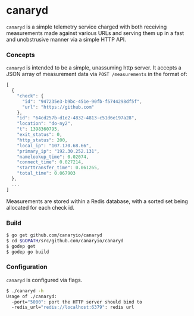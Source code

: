 canaryd
=======

`canaryd` is a simple telemetry service charged with both receiving measurements made against various URLs and serving them up in a fast and unobstrusive manner via a simple HTTP API.


### Concepts

`canaryd` is intended to be a simple, unassuming http server.  It accepts a JSON array of measurement data via `POST /measurements` in the format of:

```js
[
  {
    "check": {
      "id": "947235e3-b9bc-451e-90fb-f5744298df5f",
      "url": "https://github.com"
    },
    "id": "64cd257b-d1e2-4832-4813-c51d6e197a28",
    "location": "do-ny2",
    "t": 1398360795,
    "exit_status": 0,
    "http_status": 200,
    "local_ip": "107.170.68.66",
    "primary_ip": "192.30.252.131",
    "namelookup_time": 0.02074,
    "connect_time": 0.027214,
    "starttransfer_time": 0.061265,
    "total_time": 0.067903
  },
  ...
]
```

Measurements are stored within a Redis database, with a sorted set being allocated for each check id.

### Build

```sh
$ go get github.com/canaryio/canaryd
$ cd $GOPATH/src/github.com/canaryio/canaryd
$ godep get
$ godep go build
```

### Configuration

`canaryd` is configured via flags.

```sh
$ ./canaryd -h
Usage of ./canaryd:
  -port="5000": port the HTTP server should bind to
  -redis_url="redis://localhost:6379": redis url
```

